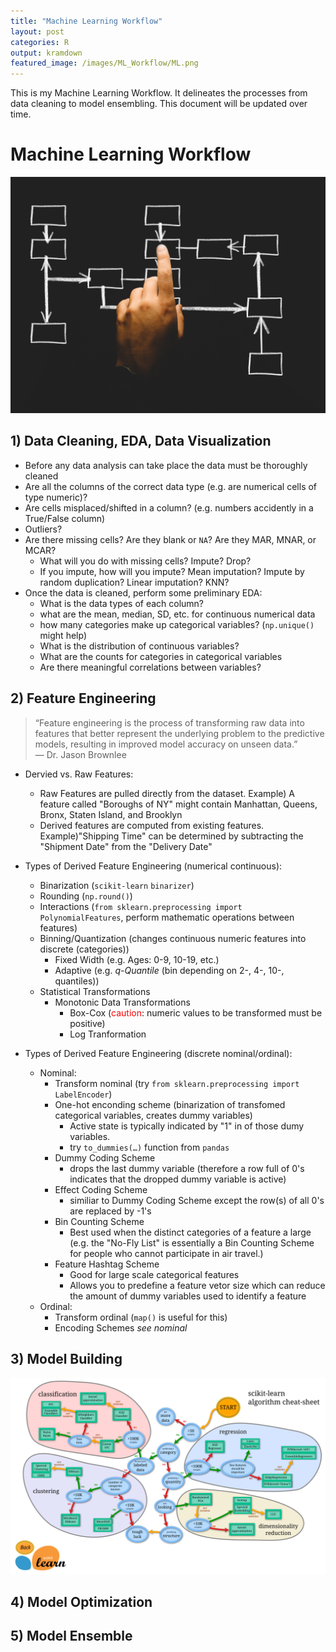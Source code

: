 ```yaml
---
title: "Machine Learning Workflow"
layout: post
categories: R
output: kramdown
featured_image: /images/ML_Workflow/ML.png
---
```


This is my Machine Learning Workflow.  It delineates the processes from data cleaning to model ensembling.  This document will be updated over time.

# Machine Learning Workflow
![flowchart](/images/ML_Workflow/flowchart.jpg)

## 1) Data Cleaning, EDA, Data Visualization
* Before any data analysis can take place the data must be thoroughly cleaned
* Are all the columns of the correct data type (e.g. are numerical cells of type numeric)?
* Are cells misplaced/shifted in a column?  (e.g. numbers accidently in a True/False column)
* Outliers?
* Are there missing cells? Are they blank or `NA`? Are they MAR, MNAR, or MCAR?
    - What will you do with missing cells? Impute? Drop?
    - If you impute, how will you impute? Mean imputation? Impute by random duplication? Linear imputation? KNN?
* Once the data is cleaned, perform some preliminary EDA:
    - What is the data types of each column?
    - what are the mean, median, SD, etc. for continuous numerical data
    - how many categories make up categorical variables? (`np.unique()` might help)
    - What is the distribution of continuous variables?
    - What are the counts for categories in categorical variables
    - Are there meaningful correlations between variables? 
    
## 2) Feature Engineering
> “Feature engineering is the process of transforming raw data into features that better represent the underlying problem to the predictive models, resulting in improved model accuracy on unseen data.”<br/>
— Dr. Jason Brownlee

* Dervied vs. Raw Features:
    - Raw Features are pulled directly from the dataset.  Example) A feature called "Boroughs of NY" might contain Manhattan, Queens, Bronx, Staten Island, and Brooklyn
    - Derived features are computed from existing features.  Example)"Shipping Time" can be determined by subtracting the "Shipment Date" from the "Delivery Date"
    
* Types of Derived Feature Engineering (numerical continuous):
    - Binarization (`scikit-learn` `binarizer`)
    - Rounding (`np.round()`)
    - Interactions (`from sklearn.preprocessing import PolynomialFeatures`, perform mathematic operations between features)
    - Binning/Quantization (changes continuous numeric features into discrete (categories))
        - Fixed Width (e.g. Ages: 0-9, 10-19, etc.)
        - Adaptive (e.g. *q-Quantile* (bin depending on 2-, 4-, 10-, quantiles))
    - Statistical Transformations
        - Monotonic Data Transformations
            - Box-Cox (<font color='red'>caution</font>: numeric values to be transformed must be positive)
            - Log Tranformation
            
* Types of Derived Feature Engineering (discrete nominal/ordinal):
    - Nominal:
        - Transform nominal (try `from sklearn.preprocessing import LabelEncoder`)
        - One-hot enconding scheme (binarization of transfomed categorical variables, creates dummy variables)
            - Active state is typically indicated by "1" in of those dumy variables.
            - try `to_dummies(…)` function from `pandas`
        - Dummy Coding Scheme
            - drops the last dummy variable (therefore a row full of 0's indicates that the dropped dummy variable is active)
        - Effect Coding Scheme
            - similiar to Dummy Coding Scheme except the row(s) of all 0's are replaced by -1's
        - Bin Counting Scheme
            - Best used when the distinct categories of a feature a large (e.g. the "No-Fly List" is essentially a Bin Counting Scheme for people who cannot participate in air travel.)
        - Feature Hashtag Scheme
            - Good for large scale categorical features
            - Allows you to predefine a feature vetor size which can reduce the amount of dummy variables used to identify a feature
    - Ordinal:
        - Transform ordinal (`map()` is useful for this)
        - Encoding Schemes *see nominal*
           
## 3) Model Building
![ml_map](/images/ML_Workflow/ml_map.png)

## 4) Model Optimization

## 5) Model Ensemble
    
